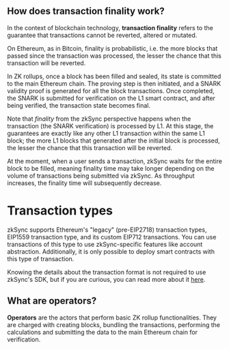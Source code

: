 ## How does transaction finality work?

In the context of blockchain technology, **transaction finality** refers to the guarantee that transactions cannot be reverted, altered or mutated.

On Ethereum, as in Bitcoin, finality is probabilistic, i.e. the more blocks that passed since the transaction was processed, the lesser the chance that this transaction will be reverted.

In ZK rollups, once a block has been filled and sealed, its state is committed to the main Ethereum chain. The proving step is then initiated, and a SNARK validity proof is generated for all the block transactions. Once completed, the SNARK is submitted for verification on the L1 smart contract, and after being verified, the transaction state becomes final.

Note that _finality_ from the zkSync perspective happens when the transaction (the SNARK verification) is processed by L1. At this stage, the guarantees are exactly like any other L1 transaction within the same L1 block; the more L1 blocks that generated after the initial block is processed, the lesser the chance that this transaction will be reverted.

At the moment, when a user sends a transaction, zkSync waits for the entire block to be filled, meaning finality time may take longer depending on the volume of transactions being submitted via zkSync. As throughput increases, the finality time will subsequently decrease.

# Transaction types

zkSync supports Ethereum's "legacy" (pre-EIP2718) transaction types, EIP1559 transaction type, and its custom EIP712 transactions. You can use transactions of this type to use zkSync-specific features like account abstraction. Additionally, it is only possible to deploy smart contracts with this type of transaction.

Knowing the details about the transaction format is not required to use zkSync's SDK, but if you are curious, you can read more about it [here](../../../api/api.md#eip712).

## What are operators?

**Operators** are the actors that perform basic ZK rollup functionalities. They are charged with creating blocks, bundling the transactions, performing the calculations and submitting the data to the main Ethereum chain for verification.